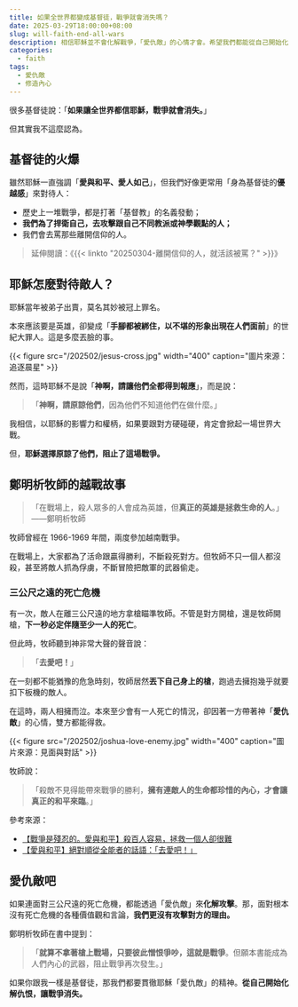 ```yaml
---
title: 如果全世界都變成基督徒，戰爭就會消失嗎？
date: 2025-03-29T18:00:00+08:00
slug: will-faith-end-all-wars
description: 相信耶穌並不會化解戰爭，「愛仇敵」的心情才會。希望我們都能從自己開始化解仇恨，讓戰爭消失。
categories:
  - faith
tags:
  - 愛仇敵
  - 修造內心
---
```


很多基督徒說：「**如果讓全世界都信耶穌，戰爭就會消失。**」

但其實我不這麼認為。

## 基督徒的火爆

雖然耶穌一直強調「**愛與和平、愛人如己**」，但我們好像更常用「身為基督徒的**優越感**」來對待人：

- 歷史上一堆戰爭，都是打著「基督教」的名義發動；
- **我們為了捍衛自己，去攻擊跟自己不同教派或神學觀點的人；**
- 我們會去罵那些離開信仰的人。

> 延伸閱讀：《{{< linkto "20250304-離開信仰的人，就活該被罵？" >}}》

## 耶穌怎麼對待敵人？

耶穌當年被弟子出賣，莫名其妙被冠上罪名。

本來應該要是英雄，卻變成「**手腳都被綁住，以不堪的形象出現在人們面前**」的世紀大罪人。這是多麼丟臉的事。

{{< figure src="/202502/jesus-cross.jpg" width="400" caption="圖片來源：追逐晨星" >}}

然而，這時耶穌不是說「**神啊，請讓他們全都得到報應**」，而是說：

> 「**神啊，請原諒他們**，因為他們不知道他們在做什麼。」

我相信，以耶穌的影響力和權柄，如果要跟對方硬碰硬，肯定會掀起一場世界大戰。

但，**耶穌選擇原諒了他們，阻止了這場戰爭。**

## 鄭明析牧師的越戰故事

> 「在戰場上，殺人眾多的人會成為英雄，但**真正的英雄是拯救生命的人**。」——鄭明析牧師

牧師曾經在 1966-1969 年間，兩度參加越南戰爭。

在戰場上，大家都為了活命跟贏得勝利，不斷殺死對方。但牧師不只一個人都沒殺，甚至將敵人抓為俘虜，不斷冒險把敵軍的武器偷走。

### 三公尺之遠的死亡危機

有一次，敵人在離三公尺遠的地方拿槍瞄準牧師。不管是對方開槍，還是牧師開槍，**下一秒必定伴隨至少一人的死亡**。

但此時，牧師聽到神非常大聲的聲音說：

> 「**去愛吧！**」

在一刻都不能猶豫的危急時刻，牧師居然**丟下自己身上的槍**，跑過去擁抱幾乎就要扣下板機的敵人。

在這時，兩人相擁而泣。本來至少會有一人死亡的情況，卻因著一方帶著神「**愛仇敵**」的心情，雙方都能得救。

{{< figure src="/202502/joshua-love-enemy.jpg" width="400" caption="圖片來源：見面與對話" >}}

牧師說：

> 「殺敵不見得能帶來戰爭的勝利，**擁有連敵人的生命都珍惜的內心，才會讓真正的和平來臨**。」

參考來源：

- [【戰爭是殘忍的。愛與和平】殺百人容易，拯救一個人卻很難](https://god21.tw/post/%E6%88%B0%E7%88%AD%E6%98%AF%E6%AE%98%E5%BF%8D%E7%9A%84%E6%84%9B%E8%88%87%E5%92%8C%E5%B9%B3%E6%AE%BA%E7%99%BE%E4%BA%BA%E5%AE%B9%E6%98%93%E6%8B%AF%E6%95%91%E4%B8%80%E5%80%8B%E4%BA%BA%E5%8D%BB%E5%BE%88%E9%9B%A3/)
- [【愛與和平】絕對順從全能者的話語：「去愛吧！」](https://god21.tw/post/%E6%84%9B%E8%88%87%E5%92%8C%E5%B9%B3%E7%B5%95%E5%B0%8D%E9%A0%86%E5%BE%9E%E5%85%A8%E8%83%BD%E8%80%85%E7%9A%84%E8%A9%B1%E8%AA%9E%E5%8E%BB%E6%84%9B%E5%90%A7/)

## 愛仇敵吧

如果連面對三公尺遠的死亡危機，都能透過「愛仇敵」來**化解攻擊**。那，面對根本沒有死亡危機的各種價值觀和言論，**我們更沒有攻擊對方的理由。**

鄭明析牧師在書中提到：

> 「**就算不拿著槍上戰場，只要彼此憎恨爭吵，這就是戰爭**。但願本書能成為人們內心的武器，阻止戰爭再次發生。」

如果你跟我一樣是基督徒，那我們都要貫徹耶穌「愛仇敵」的精神。**從自己開始化解仇恨，讓戰爭消失。**
